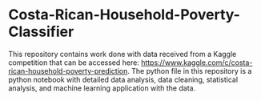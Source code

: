 # Costa-Rican-Household-Poverty-Classifier
This repository contains work done with data received from a Kaggle competition that can be accessed here: https://www.kaggle.com/c/costa-rican-household-poverty-prediction. The python file in this repository is a python notebook with detailed data analysis, data cleaning, statistical analysis, and machine learning application with the data.
